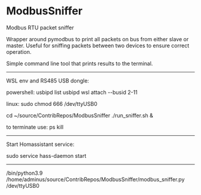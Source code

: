 # ModbusSniffer
Modbus RTU packet sniffer

Wrapper around pymodbus to print all packets on bus from either slave or master.
Useful for sniffing packets between two devices to ensure correct operation.

Simple command line tool that prints results to the terminal.

----------------------------------------------------
WSL env and RS485 USB dongle:

powershell:
usbipd list
usbipd wsl attach --busid 2-11

linux:
sudo chmod 666 /dev/ttyUSB0

cd ~/source/ContribRepos/ModbusSniffer
./run_sniffer.sh &

to terminate use:
ps
kill

-----------------------------------------------------

Start Homassistant service:

sudo service hass-daemon start


----------------------------------------------------
/bin/python3.9 /home/adminus/source/ContribRepos/ModbusSniffer/modbus_sniffer.py /dev/ttyUSB0



